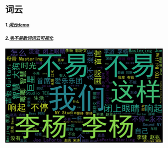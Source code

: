 # 词云  
##### 1.[词云demo](https://github.com/Arieswk/wordcloud/blob/master/wordcloud_demo.py)  
##### 2.[毛不易歌词词云可视化](https://github.com/Arieswk/wordcloud/blob/master/wc_maobuyi_lyric.py)  
![毛不易歌词词云](https://github.com/Arieswk/wordcloud/blob/master/wc_maobuyi.jpg)  
